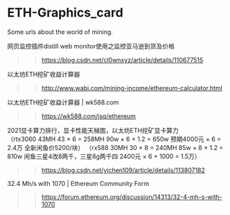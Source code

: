 # ETH-Graphics_card
Some urls about the world of mining.

网页监控插件distill web monitor使用之监控亚马逊到货及价格
>>https://blog.csdn.net/cl0wnxyz/article/details/110677515

以太坊ETH挖矿收益计算器
>>http://www.wabi.com/mining-income/ethereum-calculator.html

以太坊ETH挖矿收益计算器 | wk588.com
>>https://wk588.com/jsq/ethereum

2021显卡算力排行，显卡性能天梯图，以太坊ETH挖矿显卡算力  
（rtx3060   43MH     43 × 6 = 258MH        90w × 6 × 1.2 = 650w     预期4000元 × 6 = 2.4万    全新闲鱼价5200/块） 
（rx588      30MH   30 × 8 = 240MH     85w × 8 × 1.2 = 810w  闲鱼三星4改8两千，三星8g两千四  2400元 × 6 + 1000 = 1.5万）
>>https://blog.csdn.net/yichen109/article/details/113807182

32.4 Mh/s with 1070 | Ethereum Community Form
>>https://forum.ethereum.org/discussion/14313/32-4-mh-s-with-1070
